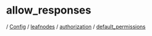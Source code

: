 # allow_responses

/ [Config](../../../../index.md) / [leafnodes](../../../index.md) / [authorization](../../index.md) / [default_permissions](../index.md) 

